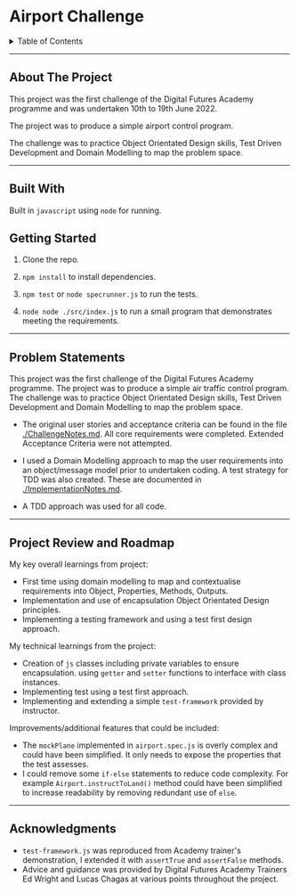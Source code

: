 # Airport Challenge

<details>
  <summary>Table of Contents</summary>
  <ol>
    <li><a href="#about-the-project">About The Project</a></li>
    <li><a href="#built-with">Built With</a></li>
    <li><a href="#getting-started">Getting Started</a></li>
    <li><a href="#problem-statements">Problem Statements</a></li>
    <li><a href="#project-review-and-roadmap">Project Review and Roadmap</a></li>
    <li><a href="#acknowledgments">Acknowledgments</a></li>
  </ol>
</details>

---

## About The Project

This project was the first challenge of the Digital Futures Academy programme and was undertaken 10th to 19th June 2022.

The project was to produce a simple airport control program.

The challenge was to practice Object Orientated Design skills, Test Driven Development and Domain Modelling to map the problem space.

---

## Built With

Built in `javascript` using `node` for running.

## Getting Started

1. Clone the repo.

2. `npm install` to install dependencies.

3. `npm test` or `node specrunner.js` to run the tests.

4. `node node ./src/index.js` to run a small program that demonstrates meeting the requirements.

---

## Problem Statements

This project was the first challenge of the Digital Futures Academy programme. The project was to produce a simple air traffic control program. The challenge was to practice Object Orientated Design skills, Test Driven Development and Domain Modelling to map the problem space.

- The original user stories and acceptance criteria can be found in the file [./ChallengeNotes.md](./ChallengeNotes.md). All core requirements were completed. Extended Acceptance Criteria were not attempted.

- I used a Domain Modelling approach to map the user requirements into an object/message model prior to undertaken coding. A test strategy for TDD was also created. These are documented in [./ImplementationNotes.md](./ImplementationNotes.md).

- A TDD approach was used for all code.

---

## Project Review and Roadmap

My key overall learnings from project:

- First time using domain modelling to map and contextualise requirements into Object, Properties, Methods, Outputs.
- Implementation and use of encapsulation Object Orientated Design principles.
- Implementing a testing framework and using a test first design approach.

My technical learnings from the project:

- Creation of `js` classes including private variables to ensure encapsulation. using `getter` and `setter` functions to interface with class instances.
- Implementing test using a test first approach.
- Implementing and extending a simple `test-framework` provided by instructor.

Improvements/additional features that could be included:

- The `mockPlane` implemented in `airport.spec.js` is overly complex and could have been simplified. It only needs to expose the properties that the test assesses.
- I could remove some `if-else` statements to reduce code complexity. For example `Airport.instructToLand()` method could have been simplified to increase readability by removing redundant use of `else`.

---

## Acknowledgments

- `test-framework.js` was reproduced from Academy trainer's demonstration, I extended it with `assertTrue` and `assertFalse` methods.
- Advice and guidance was provided by Digital Futures Academy Trainers Ed Wright and Lucas Chagas at various points throughout the project.
